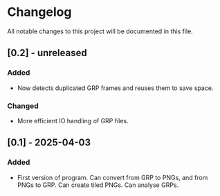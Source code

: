 # Changelog

All notable changes to this project will be documented in this file.


## [0.2] - unreleased

### Added
- Now detects duplicated GRP frames and reuses them to save space.

### Changed
- More efficient IO handling of GRP files.


## [0.1] - 2025-04-03

### Added
- First version of program. Can convert from GRP to PNGs, and from PNGs to GRP. Can create tiled PNGs. Can analyse GRPs.
